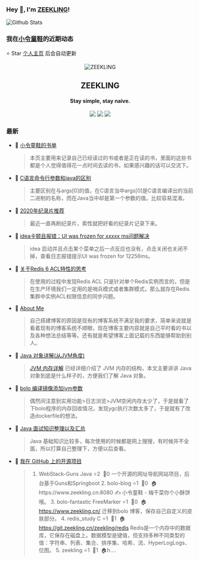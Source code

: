 ### Hey 👋, I'm [ZEEKLING](https://www.zeekling.cn)! 
![Github Stats](https://github-readme-stats.vercel.app/api?username=zeekling&show_icons=true) 
### 我在[小令童鞋](https://www.zeekling.cn)的近期动态

⭐️ Star [个人主页](https://github.com/zeekling/zeekling) 后会自动更新
<p align="center"><img alt="ZEEKLING" src="https://img.zeekling.cn/images/2020/02/23/logo.th.png"></p><h2 align="center">ZEEKLING
</h2>

<h4 align="center">Stay simple, stay naive.</h4>
<p align="center"><a title="ZEEKLING" target="_blank" href="https://github.com/zeekling/zeekling"><img src="https://img.shields.io/github/last-commit/zeekling/zeekling.svg?style=flat-square&color=FF9900"></a>
<a title="GitHub repo size in bytes" target="_blank" href="https://github.com/zeekling/zeekling"><img src="https://img.shields.io/github/repo-size/zeekling/zeekling.svg?style=flat-square"></a>
<a title="Hits" target="_blank" href="https://github.com/zeekling/hits"><img src="https://hits.b3log.org/zeekling/zeekling.svg"></a></p>

### 最新

* 📝 [小令童鞋的书单](https://www.zeekling.cn/book.html) 
    > <p>本页主要用来记录自己已经读过的书或者是正在读的书，里面的这些书都是个人觉得值得花一点时间去读的书，如果感兴趣的话可以交流下。</p>
* 📝 [C语言命令行参数和java的区别](https://www.zeekling.cn/articles/2021/05/10/1620604379807.html) 
    > <p>主要区别在与args[0]的值，在C语言当中args[0]是C语言编译出的当前二进制的名称，而在Java当中却是第一个参数的值。比较容易混淆。</p>
* 📝 [2020年纪录片推荐](https://www.zeekling.cn/articles/2020/03/22/1584873973456.html) 
    > <p>最近一直再刷纪录片，索性就把好看的纪录片记录下来。</p>
* 📝 [idea卡顿且报错：UI was frozen for xxxxx ms问题解决](https://www.zeekling.cn/articles/2021/04/30/1619715915118.html) 
    > <p>idea 启动并且点击某个菜单之后一点反应也没有，点击关闭也关闭不掉，查看日志报错提示UI was frozen for 12256ms。</p>
* 📝 [关于Redis 6 ACL特性的思考](https://www.zeekling.cn/articles/2021/04/19/1618845188228.html) 
    > <p>在使用的过程中发现Redis ACL 只是针对单个Redis实例而言的，但是在生产环境我们一定用的是哨兵模式或者集群模式，那么就存在Redis集群中实例ACL权限信息的同步问题。</p>
* 📝 [About Me](https://www.zeekling.cn/aboutMe.html) 
    > <p>自己搭建博客的原因是现有的博客系统不满足我的要求，简单来说就是看着现有的博客系统不顺眼，现在博客主要内容就是自己平时看的书以及各种想法总结等等。还有就是希望博客上面记载的东西能够帮助到别人。</p>
* 📝 [Java 对象详解(从JVM角度)](https://www.zeekling.cn/articles/2020/01/18/1579344932298.html) 
    > <p><a href="https://www.zeekling.cn/articles/2020/01/18/1579326364846.html">JVM 内存详解</a> 已经详细介绍了 JVM 内存的结构，本文主要讲讲 Java 对象到底是什么样子的，方便我们了解 Java 对象。</p>
* 📝 [bolo 编译镜像添加jvm参数](https://www.zeekling.cn/articles/2020/08/25/1598324985257.html) 
    > <p>偶然间注意到实用功能&#62;日志浏览&#62;JVM空闲内存太少了，于是就看了下bolo程序的内存回收情况，发现ygc执行次数太多了，于是就有了改造dockerfile的想法。</p>
* 📝 [Java 面试知识整理以及汇总](https://www.zeekling.cn/articles/2020/01/02/1577973856241.html) 
    > <p>Java 基础知识比较多，每次使用的时候都是网上搜搜，有时候并不全面，所以打算自己整理下，方便以后查看。</p>
* 📝 [我在 GitHub 上的开源项目](https://www.zeekling.cn/github) 
    > <p></p><ol>
    > <li>WebStack-Guns Java ⭐️️2&#160;&#160;🖖0 一个开源的网址导航网站项目，后台基于Guns和Springboot  2. bolo-blog  ⭐️️1&#160;&#160;🖖0&#160;&#160;🏠https://www.zeekling.cn:8080 ✍️ 小令童鞋 - 梅干菜你个小酥饼哦。  3. bolo-fantastic FreeMarker ⭐️️1&#160;&#160;🖖0&#160;&#160;🏠<a href="https://www.zeekling.cn/">https://www.zeekling.cn/</a> 迁移到bolo 博客，保存自己自定义的皮肤部分。  4. redis_study C ⭐️️1&#160;&#160;🖖1&#160;&#160;🏠<a href="https://git.zeekling.cn/zeekling/redis" target="_blank">https://git.zeekling.cn/zeekling/redis</a> Redis是一个内存中的数据库，它保存在磁盘上。数据模型是键值，但支持多种不同类型的值：字符串、列表、集合、排序集、哈希、流、HyperLogLogs、位图。  5. zeekling  ⭐️️1&#160;&#160;🖖1&#160;&#160;🏠h....</li>
    > </ol>
    > <p></p>




